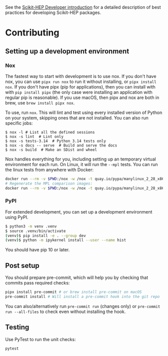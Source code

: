 See the [Scikit-HEP Developer introduction][skhep-dev-intro] for a
detailed description of best practices for developing Scikit-HEP packages.

[skhep-dev-intro]: https://scikit-hep.org/developer/intro

# Contributing

## Setting up a development environment

### Nox

The fastest way to start with development is to use nox. If you don't have nox,
you can use `pipx run nox` to run it without installing, or `pipx install nox`.
If you don't have pipx (pip for applications), then you can install with with
`pip install pipx` (the only case were installing an application with regular
pip is reasonable). If you use macOS, then pipx and nox are both in brew, use
`brew install pipx nox`.

To use, run `nox`. This will lint and test using every installed version of
Python on your system, skipping ones that are not installed. You can also run
specific jobs:

```console
$ nox -l # List all the defined sessions
$ nox -s lint  # Lint only
$ nox -s tests-3.14  # Python 3.14 tests only
$ nox -s docs -- serve  # Build and serve the docs
$ nox -s build  # Make an SDist and wheel
```

Nox handles everything for you, including setting up an temporary virtual
environment for each run. On Linux, it will run the `--mpl` tests. You can
run the linux tests from anywhere with Docker:

```bash
docker run --rm -v $PWD:/nox -w /nox -t quay.io/pypa/manylinux_2_28_x86_64:latest pipx run nox -s tests-3.9
# Regenerate the MPL comparison images:
docker run --rm -v $PWD:/nox -w /nox -t quay.io/pypa/manylinux_2_28_x86_64:latest pipx run nox -s regenerate
```

### PyPI

For extended development, you can set up a development environment using PyPI.

```bash
$ python3 -m venv .venv
$ source .venv/bin/activate
(venv)$ pip install -e . --group dev
(venv)$ python -m ipykernel install --user --name hist
```

You should have pip 10 or later.

## Post setup

You should prepare pre-commit, which will help you by checking that commits
pass required checks:

```bash
pipx install pre-commit # or brew install pre-commit on macOS
pre-commit install # Will install a pre-commit hook into the git repo
```

You can also/alternatively run `pre-commit run` (changes only) or `pre-commit
run --all-files` to check even without installing the hook.

## Testing

Use PyTest to run the unit checks:

```bash
pytest
```
